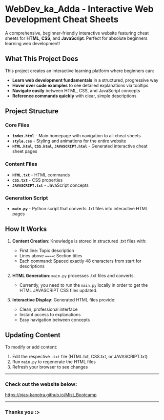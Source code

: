 # WebDev_ka_Adda - Interactive Web Development Cheat Sheets

A comprehensive, beginner-friendly interactive website featuring cheat sheets for **HTML**, **CSS**, and **JavaScript**. Perfect for absolute beginners learning web development!

## What This Project Does

This project creates an interactive learning platform where beginners can:
- **Learn web development fundamentals** in a structured, progressive way
- **Hover over code examples** to see detailed explanations via tooltips
- **Navigate easily** between HTML, CSS, and JavaScript concepts
- **Reference commands quickly** with clear, simple descriptions

## Project Structure

### Core Files
- **`index.html`** - Main homepage with navigation to all cheat sheets
- **`style.css`** - Styling and animations for the entire website
- **`HTML.html`**, **`CSS.html`**, **`JAVASCRIPT.html`** - Generated interactive cheat sheet pages

### Content Files  
- **`HTML.txt`** - HTML commands
- **`CSS.txt`** - CSS properties
- **`JAVASCRIPT.txt`** - JavaScript concepts 

### Generation Script
- **`main.py`** - Python script that converts .txt files into interactive HTML pages

## How It Works

1. **Content Creation**: Knowledge is stored in structured .txt files with:
   - First line: Topic description
   - Lines above `====`: Section titles
   - Each command: Spaced exactly 48 characters from start for descriptions

2. **HTML Generation**: `main.py` processes .txt files and converts. 
    - Currently, you need to run the `main.py` locally in order to get the HTML JAVASCRIPT CSS files updated. 


3. **Interactive Display**: Generated HTML files provide:
   - Clean, professional interface
   - Instant access to explanations
   - Easy navigation between concepts

## Updating Content

To modify or add content:
1. Edit the respective `.txt` file (HTML.txt, CSS.txt, or JAVASCRIPT.txt)
2. Run `main.py` to regenerate the HTML files
3. Refresh your browser to see changes

---

### Check out the website below: 

https://ojas-kanotra.github.io/Mist_Bootcamp

---

### Thanks you :>

